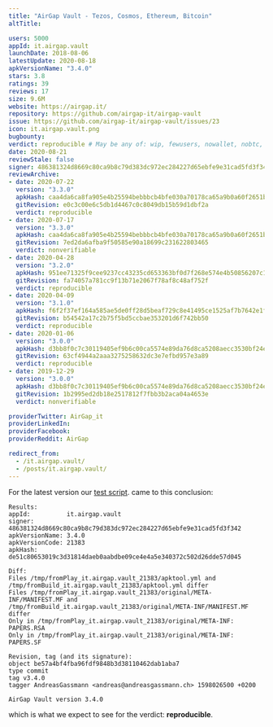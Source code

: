 ```yaml
---
title: "AirGap Vault - Tezos, Cosmos, Ethereum, Bitcoin"
altTitle: 

users: 5000
appId: it.airgap.vault
launchDate: 2018-08-06
latestUpdate: 2020-08-18
apkVersionName: "3.4.0"
stars: 3.8
ratings: 39
reviews: 17
size: 9.6M
website: https://airgap.it/
repository: https://github.com/airgap-it/airgap-vault
issue: https://github.com/airgap-it/airgap-vault/issues/23
icon: it.airgap.vault.png
bugbounty: 
verdict: reproducible # May be any of: wip, fewusers, nowallet, nobtc, custodial, nosource, nonverifiable, reproducible, bounty, defunct
date: 2020-08-21
reviewStale: false
signer: 486381324d8669c80ca9b8c79d383dc972ec284227d65ebfe9e31cad5fd3f342
reviewArchive:
- date: 2020-07-22
  version: "3.3.0"
  apkHash: caa4da6ca8fa905e4b25594bebbbcb4bfe030a70178ca65a9b0a60f2651bb316
  gitRevision: e0c3c00e6c5db1d4467c0c8049db15b59d1dbf2a
  verdict: reproducible
- date: 2020-07-17
  version: "3.3.0"
  apkHash: caa4da6ca8fa905e4b25594bebbbcb4bfe030a70178ca65a9b0a60f2651bb316
  gitRevision: 7ed2da6afba9f50585e90a18699c231622803465
  verdict: nonverifiable
- date: 2020-04-28
  version: "3.2.0"
  apkHash: 951ee71325f9cee9237cc43235cd653363bf0d7f268e574e4b50856207c170e4
  gitRevision: fa74057a781cc9f13b71e2067f78af8c48af752f
  verdict: reproducible
- date: 2020-04-09
  version: "3.1.0"
  apkHash: f6f2f37ef164a585ae5de0ff28d5beaf729c8e41495ce1525af7b7642e1f963a
  gitRevision: b54542a17c2b75f5bd5ccbae353201d6f742bb50
  verdict: reproducible
- date: 2020-01-06
  version: "3.0.0"
  apkHash: d3bb8f0c7c30119405ef9b6c00ca5574e89da76d8ca5208aecc3530bf24e1987
  gitRevision: 63cf4944a2aaa3275258632dc3e7efbd957e3a89
  verdict: reproducible
- date: 2019-12-29
  version: "3.0.0"
  apkHash: d3bb8f0c7c30119405ef9b6c00ca5574e89da76d8ca5208aecc3530bf24e1987
  gitRevision: 1b2995ed2db18e2517812f7fbb3b2aca04a4653e
  verdict: nonverifiable

providerTwitter: AirGap_it
providerLinkedIn: 
providerFacebook: 
providerReddit: AirGap

redirect_from:
  - /it.airgap.vault/
  - /posts/it.airgap.vault/
---
```



For the latest version our
[test script](https://gitlab.com/walletscrutiny/walletScrutinyCom/-/blob/master/test.sh).
came to this conclusion:

```
Results:
appId:          it.airgap.vault
signer:         486381324d8669c80ca9b8c79d383dc972ec284227d65ebfe9e31cad5fd3f342
apkVersionName: 3.4.0
apkVersionCode: 21383
apkHash:        de51c80653019c3d31814daeb0aabdbe09ce4e4a5e340372c502d26dde57d045

Diff:
Files /tmp/fromPlay_it.airgap.vault_21383/apktool.yml and /tmp/fromBuild_it.airgap.vault_21383/apktool.yml differ
Files /tmp/fromPlay_it.airgap.vault_21383/original/META-INF/MANIFEST.MF and /tmp/fromBuild_it.airgap.vault_21383/original/META-INF/MANIFEST.MF differ
Only in /tmp/fromPlay_it.airgap.vault_21383/original/META-INF: PAPERS.RSA
Only in /tmp/fromPlay_it.airgap.vault_21383/original/META-INF: PAPERS.SF

Revision, tag (and its signature):
object be57a4bf4fba96fdf9848b3d38110462dab1aba7
type commit
tag v3.4.0
tagger AndreasGassmann <andreas@andreasgassmann.ch> 1598026500 +0200

AirGap Vault version 3.4.0
```

which is what we expect to see for the verdict: **reproducible**.
